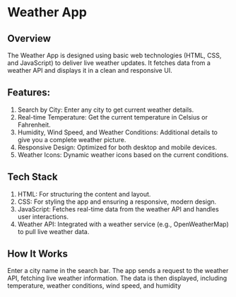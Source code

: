 # Weather App

 ## Overview
The Weather App is designed using basic web technologies (HTML, CSS, and JavaScript) to deliver live weather updates. It fetches data from a weather API and displays it in a clean and responsive UI.

## Features:
1. Search by City: Enter any city to get current weather details.
2. Real-time Temperature: Get the current temperature in Celsius or Fahrenheit.
3. Humidity, Wind Speed, and Weather Conditions: Additional details to give you a complete weather picture.
4. Responsive Design: Optimized for both desktop and mobile devices.
5. Weather Icons: Dynamic weather icons based on the current conditions.
  
## Tech Stack
1. HTML: For structuring the content and layout.
2. CSS: For styling the app and ensuring a responsive, modern design.
3. JavaScript: Fetches real-time data from the weather API and handles user interactions.
4. Weather API: Integrated with a weather service (e.g., OpenWeatherMap) to pull live weather data.
   
## How It Works
Enter a city name in the search bar.
The app sends a request to the weather API, fetching live weather information.
The data is then displayed, including temperature, weather conditions, wind speed, and humidity
